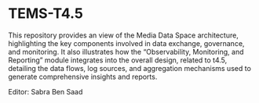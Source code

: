 # TEMS-T4.5


This repository provides an view of the Media Data Space architecture, highlighting the key components involved in data exchange, governance, and monitoring. It also illustrates how the “Observability, Monitoring, and Reporting” module integrates into the overall design, related to t4.5, detailing the data flows, log sources, and aggregation mechanisms used to generate comprehensive insights and reports. 

Editor: Sabra Ben Saad
